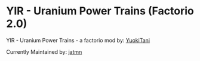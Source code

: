 # YIR - Uranium Power Trains (Factorio 2.0)
YIR - Uranium Power Trains - a factorio mod by: [YuokiTani](https://mods.factorio.com/user/YuokiTani)

Currently Maintained by: [jatmn](https://mods.factorio.com/user/jatmn)